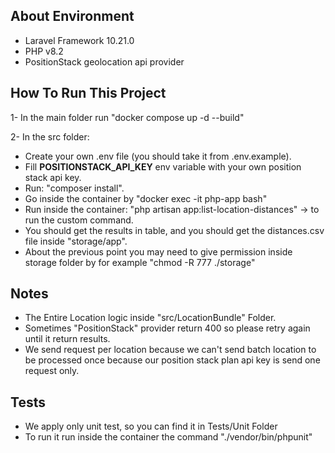 ## About Environment

- Laravel Framework 10.21.0
- PHP v8.2
- PositionStack geolocation api provider

## How To Run This Project

1- In the main folder run "docker compose up -d --build"

2- In the src folder:

- Create your own .env file (you should take it from .env.example).
- Fill **POSITIONSTACK_API_KEY** env variable with your own position stack api key.
- Run: "composer install".
- Go inside the container by "docker exec -it php-app bash"
- Run inside the container: "php artisan app:list-location-distances" -> to run the custom command.
- You should get the results in table, and you should get the distances.csv file inside "storage/app".
- About the previous point you may need to give permission inside storage folder by for example "chmod -R 777 ./storage"
## Notes

- The Entire Location logic inside "src/LocationBundle" Folder.
- Sometimes "PositionStack" provider return 400 so please retry again until it return results.
- We send request per location because we can't send batch location to be processed once because our position stack plan api key is send one request only.

## Tests

- We apply only unit test, so you can find it in Tests/Unit Folder
- To run it run inside the container the command "./vendor/bin/phpunit"